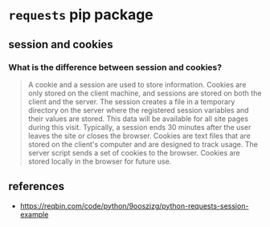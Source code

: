 # `requests` pip package 

## session and cookies

### What is the difference between session and cookies?

>A cookie and a session are used to store information. Cookies are only stored on the client machine, and sessions are stored on both the client and the server. The session creates a file in a temporary directory on the server where the registered session variables and their values ​​are stored. This data will be available for all site pages during this visit. Typically, a session ends 30 minutes after the user leaves the site or closes the browser. Cookies are text files that are stored on the client's computer and are designed to track usage. The server script sends a set of cookies to the browser. Cookies are stored locally in the browser for future use.


## references

- https://reqbin.com/code/python/9ooszjzg/python-requests-session-example